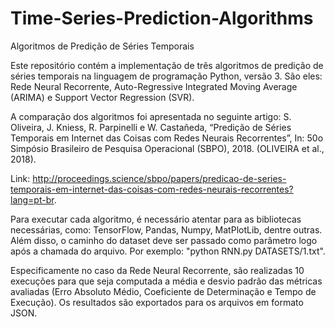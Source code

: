 # Time-Series-Prediction-Algorithms
Algoritmos de Predição de Séries Temporais

Este repositório contém a implementação de três algoritmos de predição de séries temporais na linguagem de programação Python, versão 3. São eles: Rede Neural Recorrente, Auto-Regressive Integrated Moving Average (ARIMA) e Support Vector Regression (SVR).

A comparação dos algoritmos foi apresentada no seguinte artigo: 
S. Oliveira, J. Kniess, R. Parpinelli e W. Castañeda, “Predição de Séries Temporais em Internet das Coisas com Redes Neurais Recorrentes”, In: 50o Simpósio Brasileiro de Pesquisa Operacional (SBPO), 2018. (OLIVEIRA et al., 2018).

Link: http://proceedings.science/sbpo/papers/predicao-de-series-temporais-em-internet-das-coisas-com-redes-neurais-recorrentes?lang=pt-br.

Para executar cada algoritmo, é necessário atentar para as bibliotecas necessárias, como: TensorFlow, Pandas, Numpy, MatPlotLib, dentre outras. Além disso, o caminho do dataset deve ser passado como parâmetro logo após a chamada do arquivo. Por exemplo: "python RNN.py DATASETS/1.txt".

Especificamente no caso da Rede Neural Recorrente, são realizadas 10 execuções para que seja computada a média e desvio padrão das métricas avaliadas (Erro Absoluto Médio, Coeficiente de Determinação e Tempo de Execução). Os resultados são exportados para os arquivos em formato JSON. 
